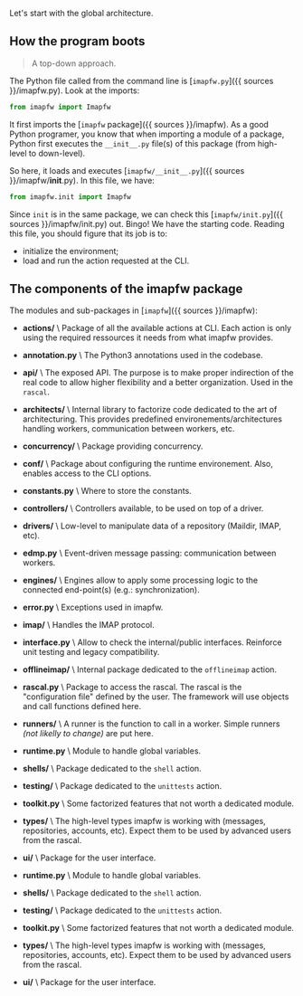 
Let's start with the global architecture.

## How the program boots

> A top-down approach.

The Python file called from the command line is [`imapfw.py`]({{ sources }}/imapfw.py). Look at the imports:

``` python
from imapfw import Imapfw
```

It first imports the [`imapfw` package]({{ sources }}/imapfw). As a good Python programer, you know that when importing a module of a package, Python first executes the `__init__.py` file(s) of this package (from high-level to down-level).

So here, it loads and executes [`imapfw/__init__.py`]({{ sources }}/imapfw/__init__.py). In this file, we have:

``` python
from imapfw.init import Imapfw
```

Since `init` is in the same package, we can check this [`imapfw/init.py`]({{ sources }}/imapfw/init.py) out. Bingo! We have the starting code. Reading this file, you should figure that its job is to:

* initialize the environment;
* load and run the action requested at the CLI.


## The components of the imapfw package

The modules and sub-packages in [`imapfw`]({{ sources }}/imapfw):

* **actions/** \\
Package of all the available actions at CLI. Each action is only using the required ressources it needs from what imapfw provides.

* **annotation.py** \\
The Python3 annotations used in the codebase.

* **api/** \\
The exposed API. The purpose is to make proper indirection of the real code to allow higher flexibility and a better organization. Used in the `rascal`.

* **architects/** \\
Internal library to factorize code dedicated to the art of architecturing. This provides predefined environements/architectures handling workers, communication between workers, etc.

* **concurrency/** \\
Package providing concurrency.

* **conf/** \\
Package about configuring the runtime environement. Also, enables access to the CLI options.

* **constants.py** \\
Where to store the constants.

* **controllers/** \\
Controllers available, to be used on top of a driver.

* **drivers/** \\
Low-level to manipulate data of a repository (Maildir, IMAP, etc).

* **edmp.py** \\
Event-driven message passing: communication between workers.

* **engines/** \\
Engines allow to apply some processing logic to the connected end-point(s) (e.g.: synchronization).

* **error.py** \\
Exceptions used in imapfw.

* **imap/** \\
Handles the IMAP protocol.

* **interface.py** \\
Allow to check the internal/public interfaces. Reinforce unit testing and legacy compatibility.

* **offlineimap/** \\
Internal package dedicated to the `offlineimap` action.

* **rascal.py** \\
Package to access the rascal. The rascal is the "configuration file" defined by the user. The framework will use objects and call functions defined here.

* **runners/** \\
A runner is the function to call in a worker. Simple runners *(not likelly to change)* are put here.
* **runtime.py** \\
Module to handle global variables.

* **shells/** \\
Package dedicated to the `shell` action.

* **testing/** \\
Package dedicated to the `unittests` action.

* **toolkit.py** \\
Some factorized features that not worth a dedicated module.

* **types/** \\
The high-level types imapfw is working with (messages, repositories, accounts, etc). Expect them to be used by advanced users from the rascal.

* **ui/** \\
Package for the user interface.

* **runtime.py** \\
Module to handle global variables.

* **shells/** \\
Package dedicated to the `shell` action.

* **testing/** \\
Package dedicated to the `unittests` action.

* **toolkit.py** \\
Some factorized features that not worth a dedicated module.

* **types/** \\
The high-level types imapfw is working with (messages, repositories, accounts, etc). Expect them to be used by advanced users from the rascal.

* **ui/** \\
Package for the user interface.
